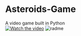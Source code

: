 # Asteroids-Game
A video game built in Python
<br>
[![Watch the video](https://user-images.githubusercontent.com/28121770/68391992-c7319a80-0136-11ea-982d-3e6dcd0f1ffe.png)](https://www.youtube.com/watch?v=wTl2COLr1RE&t=1s)
![radme](https://user-images.githubusercontent.com/28121770/68391985-c1d45000-0136-11ea-9de5-82ec13f63053.gif)
